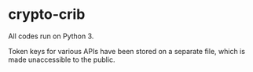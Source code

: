 # crypto-crib

All codes run on Python 3.

Token keys for various APIs have been stored on a separate file, which is made unaccessible to the public.